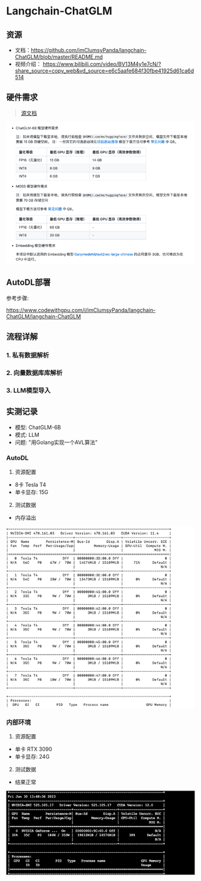 # Langchain-ChatGLM

## 资源

- 文档：<https://github.com/imClumsyPanda/langchain-ChatGLM/blob/master/README.md>
- 视频介绍： <https://www.bilibili.com/video/BV13M4y1e7cN/?share_source=copy_web&vd_source=e6c5aafe684f30fbe41925d61ca6d514>

## 硬件需求

> [源文档](https://github.com/imClumsyPanda/langchain-ChatGLM#%E7%A1%AC%E4%BB%B6%E9%9C%80%E6%B1%82)

![hardware](./img/langchain-ChatGLM_hardware.png)

## AutoDL部署

参考步骤:

<https://www.codewithgpu.com/i/imClumsyPanda/langchain-ChatGLM/langchain-ChatGLM>

## 流程详解

### 1. 私有数据解析

### 2. 向量数据库库解析

### 3. LLM模型导入

## 实测记录

- 模型: ChatGLM-6B
- 模式: LLM
- 问题: "用Golang实现一个AVL算法"

### AutoDL

1. 资源配置

- 8卡 Tesla T4
- 单卡显存: 15G

2. 测试数据

- 内存溢出

![t4](./img/langchain-ChatGLM_tesla_T4.png)

### 内部环境

1. 资源配置

- 单卡 RTX 3090
- 单卡显存: 24G

2. 测试数据

- 结果正常

![autodl_3090](./img/langchain-ChatGLM_AutoDL_3090.png)
